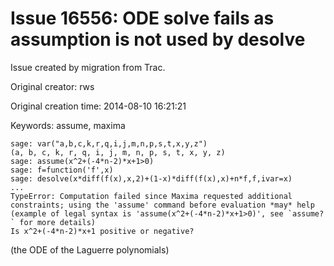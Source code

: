 # Issue 16556: ODE solve fails as assumption is not used by desolve

Issue created by migration from Trac.

Original creator: rws

Original creation time: 2014-08-10 16:21:21

Keywords: assume, maxima


```
sage: var("a,b,c,k,r,q,i,j,m,n,p,s,t,x,y,z")
(a, b, c, k, r, q, i, j, m, n, p, s, t, x, y, z)
sage: assume(x^2+(-4*n-2)*x+1>0)
sage: f=function('f',x)
sage: desolve(x*diff(f(x),x,2)+(1-x)*diff(f(x),x)+n*f,f,ivar=x)
...
TypeError: Computation failed since Maxima requested additional constraints; using the 'assume' command before evaluation *may* help (example of legal syntax is 'assume(x^2+(-4*n-2)*x+1>0)', see `assume?` for more details)
Is x^2+(-4*n-2)*x+1 positive or negative?
```

(the ODE of the Laguerre polynomials)
